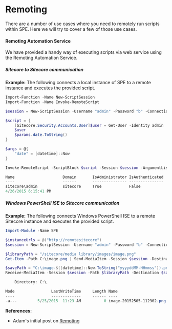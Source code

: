 # Remoting

There are a number of use cases where you need to remotely run scripts within SPE. Here we will try to cover a few of those use cases.

#### Remoting Automation Service

We have provided a handy way of executing scripts via web service using the Remoting Automation Service.

##### Sitecore to Sitecore communication

**Example:** The following connects a local instance of SPE to a remote instance and executes the provided script.

```powershell
Import-Function -Name New-ScriptSession
Import-Function -Name Invoke-RemoteScript

$session = New-ScriptSession -Username "admin" -Password "b" -ConnectionUri "http://remotesitecore"

$script = {
    [Sitecore.Security.Accounts.User]$user = Get-User -Identity admin
    $user
    $params.date.ToString()
}

$args = @{
    "date" = [datetime]::Now
}

Invoke-RemoteScript -ScriptBlock $script -Session $session -ArgumentList $args

Name                     Domain       IsAdministrator IsAuthenticated
----                     ------       --------------- ---------------
sitecore\admin           sitecore     True            False          
4/26/2015 6:15:41 PM
```

##### Windows PowerShell ISE to Sitecore communication

**Example:** The following connects Windows PowerShell ISE to a remote Sitecore instance and executes the provided script.

```powershell
Import-Module -Name SPE

$instanceUrls = @("http://remotesitecore")
$session = New-ScriptSession -Username "admin" -Password "b" -ConnectionUri $instanceUrls

$libraryPath = "/sitecore/media library/images/image.png"
Get-Item -Path C:\image.png | Send-MediaItem -Session $session -Destination $libraryPath

$savePath = "C:\image-$([datetime]::Now.ToString("yyyyddMM-HHmmss")).png"
Receive-MediaItem -Session $session -Path $libraryPath -Destination $savePath

    Directory: C:\

Mode                LastWriteTime     Length Name
----                -------------     ------ ----
-a---         5/25/2015  11:23 AM          0 image-20152505-112302.png  
```

**References:**
* Adam's initial post on [Remoting][1]

[1]: http://blog.najmanowicz.com/2014/10/10/sitecore-powershell-extensions-remoting/